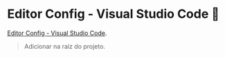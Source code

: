 # Editor Config - Visual Studio Code :page_facing_up:
[Editor Config - Visual Studio Code](https://editorconfig.org/).

> Adicionar na raíz do projeto.
